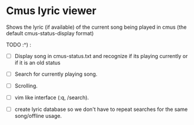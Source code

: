 # Cmus lyric viewer

Shows the lyric (if available) of the current song being played in cmus (the
default cmus-status-display format)

TODO :^) :

- [ ] Display song in cmus-status.txt and recognize if its playing currently or if it is an old status
- [ ] Search for currently playing song.
- [ ] Scrolling.
- [ ] vim like interface (:q, /search).
- [ ] create lyric database so we don't have to repeat searches for the same
  song/offline usage.


